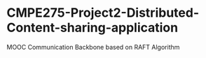 # CMPE275-Project2-Distributed-Content-sharing-application
MOOC Communication Backbone based on RAFT Algorithm
